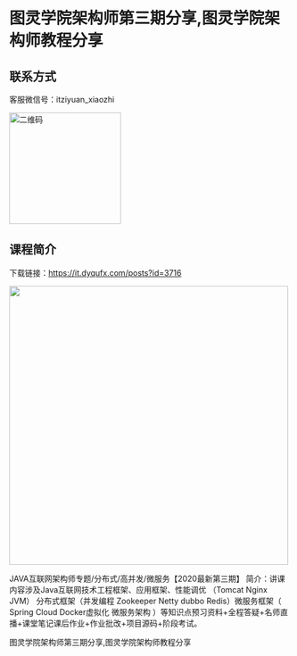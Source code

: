 # 图灵学院架构师第三期分享,图灵学院架构师教程分享

## 联系方式

客服微信号：itziyuan_xiaozhi

<img src="https://ziyuanyun.oss-cn-guangzhou.aliyuncs.com/common/20240614073449/666b82192834a.jpg" width="200" height="200" alt="二维码">

## 课程简介

下载链接：https://it.dyqufx.com/posts?id=3716

<img src="https://ziyuanyun.oss-cn-guangzhou.aliyuncs.com/yun/20240515185311/6644941783300.jpg" width="500" alt="">

  JAVA互联网架构师专题/分布式/高并发/微服务【2020最新第三期】 简介：讲课内容涉及Java互联网技术工程框架、应用框架、性能调优 （Tomcat Nginx JVM） 分布式框架（并发编程 Zookeeper Netty dubbo Redis）微服务框架（ Spring Cloud Docker虚拟化 微服务架构 ）等知识点预习资料+全程答疑+名师直播+课堂笔记课后作业+作业批改+项目源码+阶段考试。

 图灵学院架构师第三期分享,图灵学院架构师教程分享



  